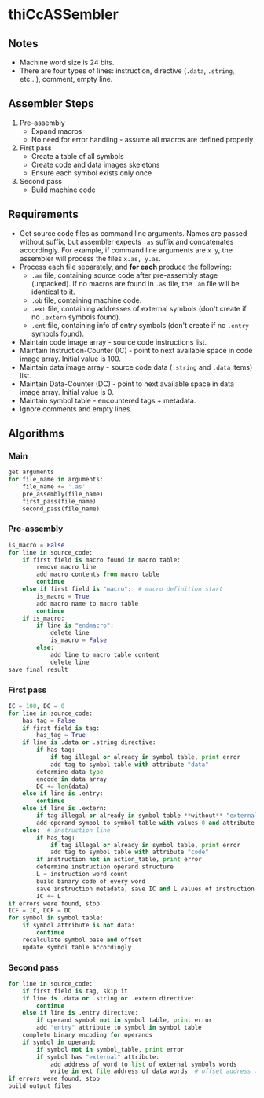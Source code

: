 # thiCcASSembler

## Notes
* Machine word size is 24 bits.
* There are four types of lines: instruction, directive (`.data`, `.string`, etc...), comment, empty line.

## Assembler Steps
1. Pre-assembly
   * Expand macros
   * No need for error handling - assume all macros are defined properly
2. First pass
   * Create a table of all symbols
   * Create code and data images skeletons
   * Ensure each symbol exists only once
3. Second pass
   * Build machine code

## Requirements
* Get source code files as command line arguments. Names are passed without suffix, but assembler expects `.as` suffix and concatenates accordingly. For example, if command line arguments are `x y`, the assembler will process the files `x.as, y.as`.
* Process each file separately, and **for each** produce the following:
  * `.am` file, containing source code after pre-assembly stage (unpacked). If no macros are found in `.as` file, the `.am` file will be identical to it.
  * `.ob` file, containing machine code.
  * `.ext` file, containing addresses of external symbols (don't create if no `.extern` symbols found).
  * `.ent` file, containing info of entry symbols (don't create if no `.entry` symbols found).
* Maintain code image array - source code instructions list.
* Maintain Instruction-Counter (IC) - point to next available space in code image array. Initial value is 100.
* Maintain data image array - source code data (`.string` and `.data` items) list.
* Maintain Data-Counter (DC) - point to next available space in data image array. Initial value is 0.
* Maintain symbol table - encountered tags + metadata.
* Ignore comments and empty lines.

## Algorithms

### Main
```python
get arguments
for file_name in arguments:
    file_name += '.as'
    pre_assembly(file_name)
    first_pass(file_name)
    second_pass(file_name)
```

### Pre-assembly
```python
is_macro = False
for line in source_code:
    if first field is macro found in macro table:
        remove macro line
        add macro contents from macro table
        continue
    else if first field is "macro":  # macro definition start
        is_macro = True
        add macro name to macro table
        continue
    if is_macro:
        if line is "endmacro":
            delete line
            is_macro = False
        else:
            add line to macro table content
            delete line
save final result
```

### First pass

```python
IC = 100, DC = 0
for line in source_code:
    has_tag = False
    if first field is tag:
        has_tag = True
    if line is .data or .string directive:
        if has_tag:
            if tag illegal or already in symbol table, print error
            add tag to symbol table with attribute "data"
        determine data type
        encode in data array
        DC += len(data)
    else if line is .entry:
        continue
    else if line is .extern:
        if tag illegal or already in symbol table **without** "external" attribute, print error
        add operand symbol to symbol table with values 0 and attribute "external"
    else:  # instruction line
        if has_tag:
            if tag illegal or already in symbol table, print error
            add tag to symbol table with attribute "code"
        if instruction not in action_table, print error
        determine instruction operand structure
        L = instruction word count
        build binary code of every word
        save instruction metadata, save IC and L values of instruction
        IC += L
if errors were found, stop
ICF = IC, DCF = DC
for symbol in symbol table:
    if symbol attribute is not data:
        continue
    recalculate symbol base and offset
    update symbol table accordingly
```
### Second pass

```python
for line in source_code:
    if first field is tag, skip it
    if line is .data or .string or .extern directive:
        continue
    else if line is .entry directive:
        if operand symbol not in symbol table, print error
        add "entry" attribute to symbol in symbol table
    complete binary encoding for operands
    if symbol in operand:
        if symbol not in symbol_table, print error
        if symbol has "external" attribute:
            add address of word to list of external symbols words
            write in ext file address of data words  # offset address will always follow base address
if errors were found, stop
build output files
```